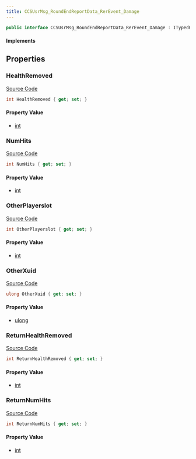 ```yaml
---
title: CCSUsrMsg_RoundEndReportData_RerEvent_Damage
---
```


```csharp
public interface CCSUsrMsg_RoundEndReportData_RerEvent_Damage : ITypedProtobuf<CCSUsrMsg_RoundEndReportData_RerEvent_Damage>, INativeHandle
```

#### Implements

## Properties

### HealthRemoved

[Source Code](https://github.com/swiftly-solution/swiftlys2/blob/main/managed/src/SwiftlyS2.Generated/Protobufs/Interfaces/CCSUsrMsg_RoundEndReportData_RerEvent_Damage.cs#L19)

```csharp
int HealthRemoved { get; set; }
```

#### Property Value

- [int](https://learn.microsoft.com/dotnet/api/system.int32)

### NumHits

[Source Code](https://github.com/swiftly-solution/swiftlys2/blob/main/managed/src/SwiftlyS2.Generated/Protobufs/Interfaces/CCSUsrMsg_RoundEndReportData_RerEvent_Damage.cs#L22)

```csharp
int NumHits { get; set; }
```

#### Property Value

- [int](https://learn.microsoft.com/dotnet/api/system.int32)

### OtherPlayerslot

[Source Code](https://github.com/swiftly-solution/swiftlys2/blob/main/managed/src/SwiftlyS2.Generated/Protobufs/Interfaces/CCSUsrMsg_RoundEndReportData_RerEvent_Damage.cs#L13)

```csharp
int OtherPlayerslot { get; set; }
```

#### Property Value

- [int](https://learn.microsoft.com/dotnet/api/system.int32)

### OtherXuid

[Source Code](https://github.com/swiftly-solution/swiftlys2/blob/main/managed/src/SwiftlyS2.Generated/Protobufs/Interfaces/CCSUsrMsg_RoundEndReportData_RerEvent_Damage.cs#L16)

```csharp
ulong OtherXuid { get; set; }
```

#### Property Value

- [ulong](https://learn.microsoft.com/dotnet/api/system.uint64)

### ReturnHealthRemoved

[Source Code](https://github.com/swiftly-solution/swiftlys2/blob/main/managed/src/SwiftlyS2.Generated/Protobufs/Interfaces/CCSUsrMsg_RoundEndReportData_RerEvent_Damage.cs#L25)

```csharp
int ReturnHealthRemoved { get; set; }
```

#### Property Value

- [int](https://learn.microsoft.com/dotnet/api/system.int32)

### ReturnNumHits

[Source Code](https://github.com/swiftly-solution/swiftlys2/blob/main/managed/src/SwiftlyS2.Generated/Protobufs/Interfaces/CCSUsrMsg_RoundEndReportData_RerEvent_Damage.cs#L28)

```csharp
int ReturnNumHits { get; set; }
```

#### Property Value

- [int](https://learn.microsoft.com/dotnet/api/system.int32)

